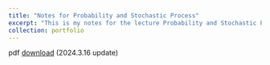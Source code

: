 ```yaml
---
title: "Notes for Probability and Stochastic Process"
excerpt: "This is my notes for the lecture Probability and Stochastic Process"
collection: portfolio
---
```


pdf [download](../assets/NotesforthelectureProbabilityandStochasticProcess.pdf) (2024.3.16 update)
